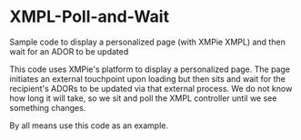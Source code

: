 # XMPL-Poll-and-Wait
Sample code to display a personalized page (with XMPie XMPL) and then wait for an ADOR to be updated

This code uses XMPie's platform to display a personalized page.
The page initiates an external touchpoint upon loading but then sits and wait for the recipient's ADORs to be updated via that external process. We do not know how long it will take, so we sit and poll the XMPL controller until we see something changes.

By all means use this code as an example. 
